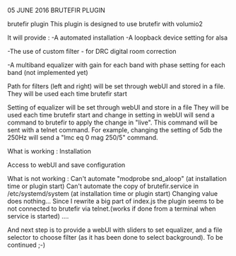 05 JUNE 2016
	BRUTEFIR PLUGIN

brutefir plugin
This plugin is designed to use brutefir with volumio2

It will provide :
 -A automated installation
 -A loopback device setting for alsa

 -The use of custom filter - for DRC digital room correction

 -A multiband equalizer
	with gain for each band
	with phase setting for each band (not implemented yet)

Path for filters (left and right) will be set through webUI and stored in a file.
They will be used each time brutefir start

Setting of equalizer will be set through webUI and store in a file
They will be used each time brutefir start and change in setting in webUI will send a command to brutefir to apply the change in "live".
This command will be sent with a telnet command.
For example, changing the setting of 5db the 250Hz will send a "lmc eq 0 mag 250/5" command.

What is working :
Installation 

Access to webUI and save configuration

What is not working :
Can't automate "modprobe snd_aloop" (at installation time or plugin start)
Can't automate the copy of brutefir.service in /etc/systemd/system (at installation time or plugin start)
Changing value does nothing...
Since I rewrite a big part of index.js the plugin seems to be not connected to brutefir via telnet.(works if done from a terminal when service is started)
....

And next step is to provide a webUI with sliders to set equalizer, and a file selector to choose filter (as it has been done to select background).
To be continued ;-)